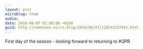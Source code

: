 ```yaml
---
layout: post
microblog: true
audio: 
date: 2010-08-07 01:00:00 +0100
guid: http://samdeane.micro.blog/2010/08/07/t20543337441.html
---
```

First day of the season - looking forward to returning to #QPR
